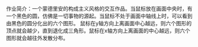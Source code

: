 作业简介：一个蒙德里安的构成主义风格的交互作品。当鼠标放在画面中央时，有一个黑色的圆，仿佛是一切事物的源起。当鼠标不处于画面中轴线上时，可以看到由黑色的圆分化出的六个图形。
鼠标在y轴方向上离画面中心越远，则六个图形的顶点就会越少，直到退化成三角形。鼠标在x轴方向上离画面的中心越远，则六个图形就会越往外发散分布。
